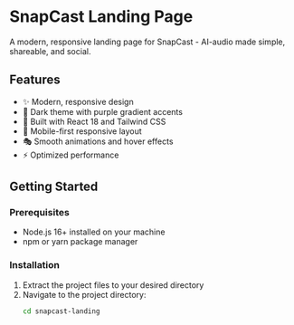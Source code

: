 # SnapCast Landing Page

A modern, responsive landing page for SnapCast - AI-audio made simple, shareable, and social.

## Features

- ✨ Modern, responsive design
- 🎨 Dark theme with purple gradient accents
- 🚀 Built with React 18 and Tailwind CSS
- 📱 Mobile-first responsive layout
- 🎭 Smooth animations and hover effects
- ⚡ Optimized performance

## Getting Started

### Prerequisites
- Node.js 16+ installed on your machine
- npm or yarn package manager

### Installation

1. Extract the project files to your desired directory
2. Navigate to the project directory:
   ```bash
   cd snapcast-landing